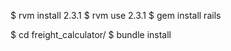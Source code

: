 $ rvm install 2.3.1
$ rvm use 2.3.1
$ gem install rails

$ cd freight_calculator/
$ bundle install

